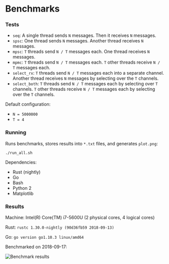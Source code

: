 # Benchmarks

### Tests

* `seq`: A single thread sends `N` messages. Then it receives `N` messages.
* `spsc`: One thread sends `N` messages. Another thread receives `N` messages.
* `mpsc`: `T` threads send `N / T` messages each. One thread receives `N` messages.
* `mpmc`: `T` threads send `N / T` messages each. `T` other threads receive `N / T` messages each.
* `select_rx`: `T` threads send `N / T` messages each into a separate channel. Another thread receives `N` messages by selecting over the `T` channels.
* `select_both`: `T` threads send `N / T` messages each by selecting over `T` channels. `T` other threads receive `N / T` messages each by selecting over the `T` channels.

Default configuration:

- `N = 5000000`
- `T = 4`

### Running

Runs benchmarks, stores results into `*.txt` files, and generates `plot.png`:

```
./run_all.sh
```

Dependencies:

- Rust (nightly)
- Go
- Bash
- Python 2
- Matplotlib

### Results

Machine: Intel(R) Core(TM) i7-5600U (2 physical cores, 4 logical cores)

Rust: `rustc 1.30.0-nightly (90d36fb59 2018-09-13)`

Go: `go version go1.10.3 linux/amd64`

Benchmarked on 2018-09-17:

![Benchmark results](https://i.imgur.com/Kw2dQcy.png)

